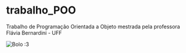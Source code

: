 # trabalho_POO

Trabalho de Programação Orientada a Objeto mestrada pela professora Flávia Bernardini - UFF

![Bolo :3](https://i.imgur.com/HYZtTiO.png)
